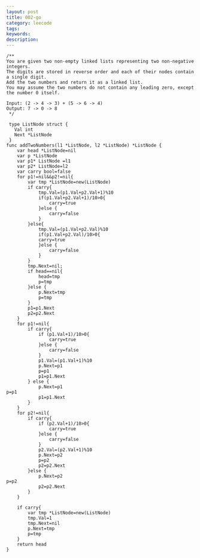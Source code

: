 ```yaml
---
layout: post
title: 002-go
category: leecode
tags: 
keywords: 
description: 
---
```


    /**
    You are given two non-empty linked lists representing two non-negative integers.
    The digits are stored in reverse order and each of their nodes contain a single digit.
    Add the two numbers and return it as a linked list.
    You may assume the two numbers do not contain any leading zero, except the number 0 itself.
    
    Input: (2 -> 4 -> 3) + (5 -> 6 -> 4)
    Output: 7 -> 0 -> 8
     */
    
     type ListNode struct {
       Val int
       Next *ListNode
     }
    func addTwoNumbers(l1 *ListNode, l2 *ListNode) *ListNode {
    	var head *ListNode=nil
    	var p *ListNode
    	var p1* ListNode =l1
    	var p2* ListNode=l2
    	var carry bool=false
    	for p1!=nil&&p2!=nil{
    		var tmp *ListNode=new(ListNode)
    		if carry{
    			tmp.Val=(p1.Val+p2.Val+1)%10
    			if(p1.Val+p2.Val+1)/10>0{
    				carry=true
    			}else {
    				carry=false
    			}
    		}else{
    			tmp.Val=(p1.Val+p2.Val)%10
    			if(p1.Val+p2.Val)/10>0{
    			carry=true
    			}else {
    				carry=false
    			}
    		}
    		tmp.Next=nil;
    		if head==nil{
    			head=tmp
    			p=tmp
    		}else {
    			p.Next=tmp
    			p=tmp
    		}
    		p1=p1.Next
    		p2=p2.Next
    	}
    	for p1!=nil{
    		if carry{
    			if (p1.Val+1)/10>0{
    				carry=true
    			}else {
    				carry=false
    			}
    			p1.Val=(p1.Val+1)%10
    			p.Next=p1
    			p=p1
    			p1=p1.Next
    		} else {
    			p.Next=p1
    p=p1
    			p1=p1.Next
    		}
    	}
    	for p2!=nil{
    		if carry{
    			if (p2.Val+1)/10>0{
    				carry=true
    			}else {
    				carry=false
    			}
    			p2.Val=(p2.Val+1)%10
    			p.Next=p2
    			p=p2
    			p2=p2.Next
    		}else {
    			p.Next=p2
    p=p2
    			p2=p2.Next
    		}
    	}
    
    	if carry{
    		var tmp *ListNode=new(ListNode)
    		tmp.Val=1
    		tmp.Next=nil
    		p.Next=tmp
    		p=tmp
    	}
    	return head
    }